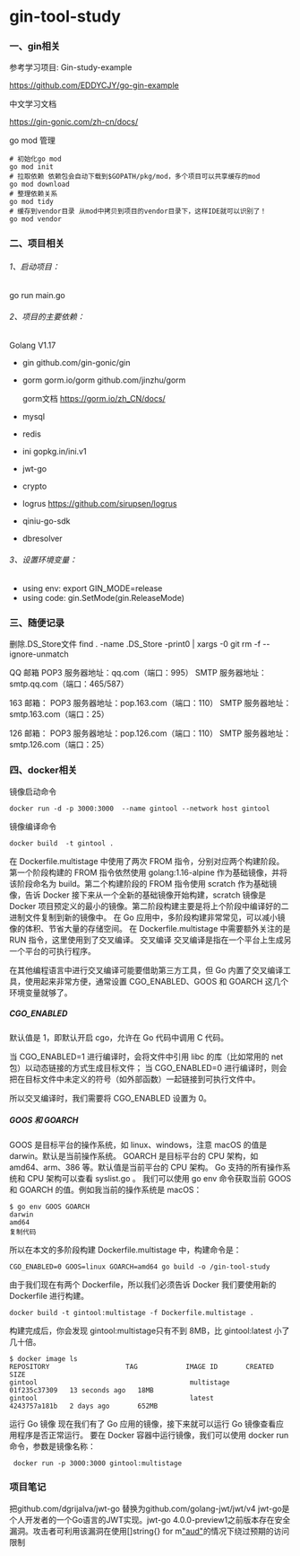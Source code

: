 # gin-tool-study

### 一、gin相关

参考学习项目: Gin-study-example

https://github.com/EDDYCJY/go-gin-example



中文学习文档

https://gin-gonic.com/zh-cn/docs/



go mod 管理

```
# 初始化go mod
go mod init
# 拉取依赖 依赖包会自动下载到$GOPATH/pkg/mod，多个项目可以共享缓存的mod
go mod download
# 整理依赖关系
go mod tidy
# 缓存到vendor目录 从mod中拷贝到项目的vendor目录下，这样IDE就可以识别了！
go mod vendor
```



### 二、项目相关

###### 1、启动项目：

go run main.go 

###### 2、项目的主要依赖：
Golang V1.17
- gin		github.com/gin-gonic/gin

- gorm     gorm.io/gorm     github.com/jinzhu/gorm

  gorm文档    https://gorm.io/zh_CN/docs/

- mysql

- redis

- ini          gopkg.in/ini.v1

- jwt-go

- crypto

- logrus    https://github.com/sirupsen/logrus

- qiniu-go-sdk

- dbresolver

###### 3、设置环境变量：
 - using env:   export GIN_MODE=release
 - using code:  gin.SetMode(gin.ReleaseMode)





### 三、随便记录

删除.DS_Store文件
 find . -name .DS_Store -print0 | xargs -0 git rm -f --ignore-unmatch



 QQ 邮箱
POP3 服务器地址：qq.com（端口：995）
SMTP 服务器地址：smtp.qq.com（端口：465/587）

163 邮箱：
POP3 服务器地址：pop.163.com（端口：110）
SMTP 服务器地址：smtp.163.com（端口：25）

126 邮箱：
POP3 服务器地址：pop.126.com（端口：110）
SMTP 服务器地址：smtp.126.com（端口：25）

### 四、docker相关

镜像启动命令

```
docker run -d -p 3000:3000  --name gintool --network host gintool
```

镜像编译命令

```
docker build  -t gintool . 
```



在 Dockerfile.multistage 中使用了两次 FROM 指令，分别对应两个构建阶段。第一个阶段构建的 FROM 指令依然使用 golang:1.16-alpine 作为基础镜像，并将该阶段命名为 build。第二个构建阶段的 FROM 指令使用 scratch 作为基础镜像，告诉 Docker 接下来从一个全新的基础镜像开始构建，scratch 镜像是 Docker 项目预定义的最小的镜像。第二阶段构建主要是将上个阶段中编译好的二进制文件复制到新的镜像中。
在 Go 应用中，多阶段构建非常常见，可以减小镜像的体积、节省大量的存储空间。
在 Dockerfile.multistage 中需要额外关注的是 RUN 指令，这里使用到了交叉编译。
交叉编译
交叉编译是指在一个平台上生成另一个平台的可执行程序。

在其他编程语言中进行交叉编译可能要借助第三方工具，但 Go 内置了交叉编译工具，使用起来非常方便，通常设置 CGO_ENABLED、GOOS 和 GOARCH 这几个环境变量就够了。

##### CGO_ENABLED

默认值是 1，即默认开启 cgo，允许在 Go 代码中调用 C 代码。

当 CGO_ENABLED=1 进行编译时，会将文件中引用 libc 的库（比如常用的 net 包）以动态链接的方式生成目标文件；
当 CGO_ENABLED=0 进行编译时，则会把在目标文件中未定义的符号（如外部函数）一起链接到可执行文件中。

所以交叉编译时，我们需要将 CGO_ENABLED 设置为 0。

##### GOOS 和 GOARCH

GOOS 是目标平台的操作系统，如 linux、windows，注意 macOS 的值是 darwin。默认是当前操作系统。
GOARCH 是目标平台的 CPU 架构，如 amd64、arm、386 等。默认值是当前平台的 CPU 架构。
Go 支持的所有操作系统和 CPU 架构可以查看 syslist.go 。
我们可以使用 go env 命令获取当前 GOOS 和 GOARCH 的值。例如我当前的操作系统是 macOS：

```
$ go env GOOS GOARCH
darwin
amd64
复制代码
```

所以在本文的多阶段构建 Dockerfile.multistage 中，构建命令是：

```
CGO_ENABLED=0 GOOS=linux GOARCH=amd64 go build -o /gin-tool-study
```

由于我们现在有两个 Dockerfile，所以我们必须告诉 Docker 我们要使用新的 Dockerfile 进行构建。

```
docker build -t gintool:multistage -f Dockerfile.multistage . 
```

构建完成后，你会发现 gintool:multistage只有不到 8MB，比 gintool:latest 小了几十倍。

```
$ docker image ls
REPOSITORY                   TAG            IMAGE ID       CREATED         SIZE
gintool                                      multistage                01f235c37309   13 seconds ago   18MB
gintool                                      latest                    4243757a181b   2 days ago       652MB
```

运行 Go 镜像
现在我们有了 Go 应用的镜像，接下来就可以运行 Go 镜像查看应用程序是否正常运行。
要在 Docker 容器中运行镜像，我们可以使用 docker run 命令，参数是镜像名称：

```
 docker run -p 3000:3000 gintool:multistage
```



### 项目笔记

   把github.com/dgrijalva/jwt-go 替换为github.com/golang-jwt/jwt/v4
jwt-go是个人开发者的一个Go语言的JWT实现。jwt-go 4.0.0-preview1之前版本存在安全漏洞。攻击者可利用该漏洞在使用[]string{} for m[\"aud\"](规范允许)的情况下绕过预期的访问限制
